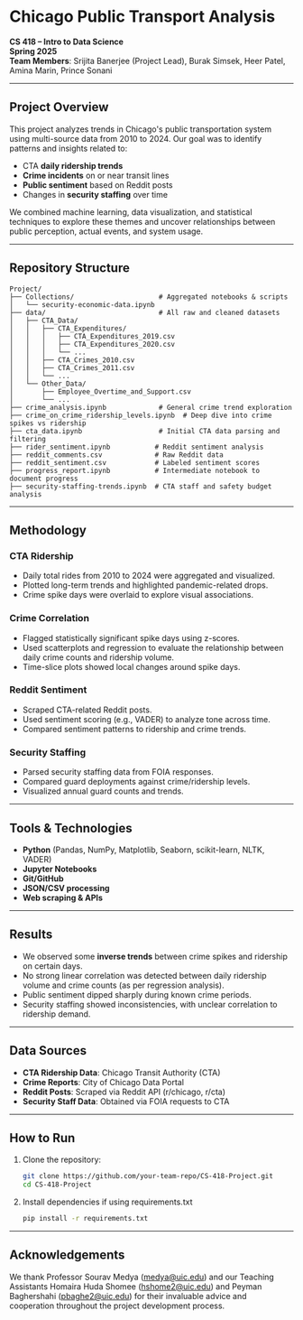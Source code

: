 # Chicago Public Transport Analysis

**CS 418 – Intro to Data Science**  
**Spring 2025**  
**Team Members**: Srijita Banerjee (Project Lead), Burak Simsek, Heer Patel, Amina Marin, Prince Sonani

---

## Project Overview

This project analyzes trends in Chicago's public transportation system using multi-source data from 2010 to 2024. Our goal was to identify patterns and insights related to:

- CTA **daily ridership trends**
- **Crime incidents** on or near transit lines
- **Public sentiment** based on Reddit posts
- Changes in **security staffing** over time

We combined machine learning, data visualization, and statistical techniques to explore these themes and uncover relationships between public perception, actual events, and system usage.

---

## Repository Structure

```
Project/
├── Collections/                     # Aggregated notebooks & scripts
│   └── security-economic-data.ipynb
├── data/                            # All raw and cleaned datasets
│   ├── CTA_Data/
│   │   ├── CTA_Expenditures/
│   │   │   ├── CTA_Expenditures_2019.csv
│   │   │   ├── CTA_Expenditures_2020.csv
│   │   │   └── ...                 
│   │   ├── CTA_Crimes_2010.csv
│   │   ├── CTA_Crimes_2011.csv
│   │   └── ...
│   └── Other_Data/
│       ├── Employee_Overtime_and_Support.csv
│       └── ...
├── crime_analysis.ipynb             # General crime trend exploration
├── crime_on_crime_ridership_levels.ipynb  # Deep dive into crime spikes vs ridership
├── cta_data.ipynb                   # Initial CTA data parsing and filtering
├── rider_sentiment.ipynb           # Reddit sentiment analysis
├── reddit_comments.csv             # Raw Reddit data
├── reddit_sentiment.csv            # Labeled sentiment scores
├── progress_report.ipynb           # Intermediate notebook to document progress
├── security-staffing-trends.ipynb  # CTA staff and safety budget analysis
```




---

## Methodology

### CTA Ridership
- Daily total rides from 2010 to 2024 were aggregated and visualized.
- Plotted long-term trends and highlighted pandemic-related drops.
- Crime spike days were overlaid to explore visual associations.

### Crime Correlation
- Flagged statistically significant spike days using z-scores.
- Used scatterplots and regression to evaluate the relationship between daily crime counts and ridership volume.
- Time-slice plots showed local changes around spike days.

### Reddit Sentiment
- Scraped CTA-related Reddit posts.
- Used sentiment scoring (e.g., VADER) to analyze tone across time.
- Compared sentiment patterns to ridership and crime trends.

### Security Staffing
- Parsed security staffing data from FOIA responses.
- Compared guard deployments against crime/ridership levels.
- Visualized annual guard counts and trends.

---

## Tools & Technologies

- **Python** (Pandas, NumPy, Matplotlib, Seaborn, scikit-learn, NLTK, VADER)
- **Jupyter Notebooks**
- **Git/GitHub**
- **JSON/CSV processing**
- **Web scraping & APIs**

---

## Results

- We observed some **inverse trends** between crime spikes and ridership on certain days.
- No strong linear correlation was detected between daily ridership volume and crime counts (as per regression analysis).
- Public sentiment dipped sharply during known crime periods.
- Security staffing showed inconsistencies, with unclear correlation to ridership demand.

---

## Data Sources

- **CTA Ridership Data**: Chicago Transit Authority (CTA)
- **Crime Reports**: City of Chicago Data Portal
- **Reddit Posts**: Scraped via Reddit API (r/chicago, r/cta)
- **Security Staff Data**: Obtained via FOIA requests to CTA

---

## How to Run

1. Clone the repository:
   ```bash
   git clone https://github.com/your-team-repo/CS-418-Project.git
   cd CS-418-Project

2. Install dependencies if using requirements.txt
   ```bash
   pip install -r requirements.txt


---

## Acknowledgements
We thank Professor Sourav Medya (medya@uic.edu) and our Teaching Assistants Homaira Huda Shomee (hshome2@uic.edu) and  Peyman Baghershahi (pbaghe2@uic.edu) for their invaluable advice and cooperation throughout the project development process. 



